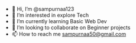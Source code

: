 - 👋 Hi, I’m @sampurnaa123
- 👀 I’m interested in explore Tech
- 🌱 I’m currently learning Basic Web Dev
- 💞️ I’m looking to collaborate on Beginner projects
- 📫 How to reach me sampurnaa50@gmail.com

<!---
sampurnaa123/sampurnaa123 is a ✨ special ✨ repository because its `README.md` (this file) appears on your GitHub profile.
You can click the Preview link to take a look at your changes.
--->
